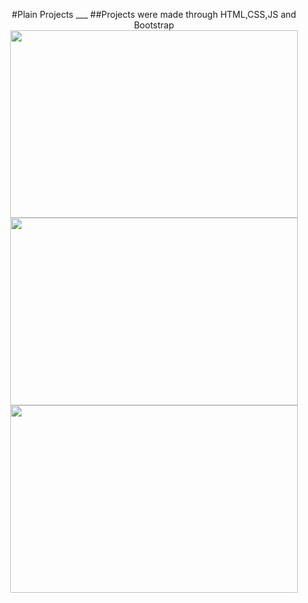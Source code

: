 <p align="center">
  #Plain Projects
  ___
  ##Projects were made through HTML,CSS,JS and Bootstrap
  <img width="460" height="300" src="">
  <img width="460" height="300" src="">
  <img width="460" height="300" src="">
</p>

